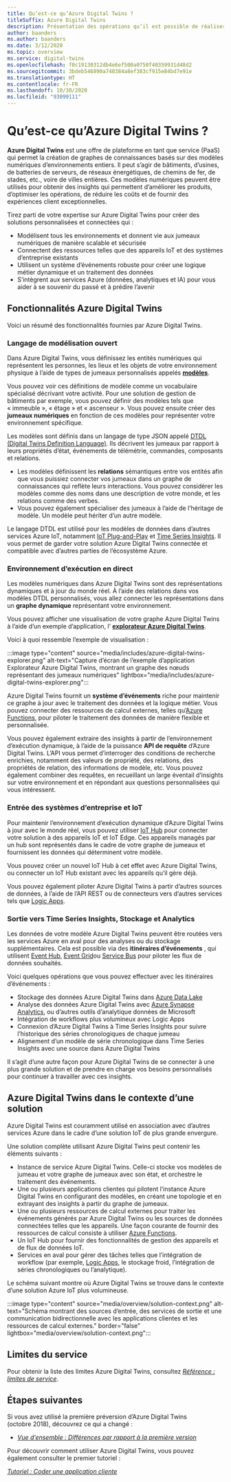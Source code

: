 ```yaml
---
title: Qu’est-ce qu’Azure Digital Twins ?
titleSuffix: Azure Digital Twins
description: Présentation des opérations qu’il est possible de réaliser avec Azure Digital Twins.
author: baanders
ms.author: baanders
ms.date: 3/12/2020
ms.topic: overview
ms.service: digital-twins
ms.openlocfilehash: f0c19130312db4e6ef500a0750f40359931d48d2
ms.sourcegitcommit: 3bdeb546890a740384a8ef383cf915e84bd7e91e
ms.translationtype: HT
ms.contentlocale: fr-FR
ms.lasthandoff: 10/30/2020
ms.locfileid: "93099111"
---
```

# <a name="what-is-azure-digital-twins"></a>Qu’est-ce qu’Azure Digital Twins ?

**Azure Digital Twins** est une offre de plateforme en tant que service (PaaS) qui permet la création de graphes de connaissances basés sur des modèles numériques d’environnements entiers. Il peut s’agir de bâtiments, d’usines, de batteries de serveurs, de réseaux énergétiques, de chemins de fer, de stades, etc., voire de villes entières. Ces modèles numériques peuvent être utilisés pour obtenir des insights qui permettent d’améliorer les produits, d’optimiser les opérations, de réduire les coûts et de fournir des expériences client exceptionnelles.

Tirez parti de votre expertise sur Azure Digital Twins pour créer des solutions personnalisées et connectées qui :
* Modélisent tous les environnements et donnent vie aux jumeaux numériques de manière scalable et sécurisée
* Connectent des ressources telles que des appareils IoT et des systèmes d’entreprise existants
* Utilisent un système d’événements robuste pour créer une logique métier dynamique et un traitement des données
* S’intègrent aux services Azure (données, analytiques et IA) pour vous aider à se souvenir du passé et à prédire l’avenir

## <a name="azure-digital-twins-capabilities"></a>Fonctionnalités Azure Digital Twins

Voici un résumé des fonctionnalités fournies par Azure Digital Twins.

### <a name="open-modeling-language"></a>Langage de modélisation ouvert

Dans Azure Digital Twins, vous définissez les entités numériques qui représentent les personnes, les lieux et les objets de votre environnement physique à l’aide de types de jumeaux personnalisés appelés [**modèles**](concepts-models.md). 

Vous pouvez voir ces définitions de modèle comme un vocabulaire spécialisé décrivant votre activité. Pour une solution de gestion de bâtiments par exemple, vous pouvez définir des modèles tels que « immeuble », « étage » et « ascenseur ». Vous pouvez ensuite créer des **jumeaux numériques** en fonction de ces modèles pour représenter votre environnement spécifique.

Les modèles sont définis dans un langage de type JSON appelé [DTDL (Digital Twins Definition Language)](https://github.com/Azure/opendigitaltwins-dtdl/blob/master/DTDL/v2/dtdlv2.md). Ils décrivent les jumeaux par rapport à leurs propriétés d’état, événements de télémétrie, commandes, composants et relations.
* Les modèles définissent les **relations**  sémantiques entre vos entités afin que vous puissiez connecter vos jumeaux dans un graphe de connaissances qui reflète leurs interactions. Vous pouvez considérer les modèles comme des noms dans une description de votre monde, et les relations comme des verbes.
* Vous pouvez également spécialiser des jumeaux à l’aide de l’héritage de modèle. Un modèle peut hériter d’un autre modèle.

Le langage DTDL est utilisé pour les modèles de données dans d’autres services Azure IoT, notamment [IoT Plug-and-Play](../iot-pnp/overview-iot-plug-and-play.md) et [Time Series Insights](../time-series-insights/overview-what-is-tsi.md). Il vous permet de garder votre solution Azure Digital Twins connectée et compatible avec d’autres parties de l’écosystème Azure.

### <a name="live-execution-environment"></a>Environnement d’exécution en direct

Les modèles numériques dans Azure Digital Twins sont des représentations dynamiques et à jour du monde réel. À l’aide des relations dans vos modèles DTDL personnalisés, vous allez connecter les représentations dans un **graphe dynamique** représentant votre environnement.

Vous pouvez afficher une visualisation de votre graphe Azure Digital Twins à l’aide d’un exemple d’application, l’ [**explorateur Azure Digital Twins**](/samples/azure-samples/digital-twins-explorer/digital-twins-explorer/).

Voici à quoi ressemble l’exemple de visualisation :

:::image type="content" source="media/includes/azure-digital-twins-explorer.png" alt-text="Capture d’écran de l’exemple d’application Explorateur Azure Digital Twins, montrant un graphe des nœuds représentant des jumeaux numériques" lightbox="media/includes/azure-digital-twins-explorer.png":::

Azure Digital Twins fournit un **système d’événements** riche pour maintenir ce graphe à jour avec le traitement des données et la logique métier. Vous pouvez connecter des ressources de calcul externes, telles qu’[Azure Functions](../azure-functions/functions-overview.md), pour piloter le traitement des données de manière flexible et personnalisée.

Vous pouvez également extraire des insights à partir de l’environnement d’exécution dynamique, à l’aide de la puissance **API de requête** d’Azure Digital Twins. L’API vous permet d’interroger des conditions de recherche enrichies, notamment des valeurs de propriété, des relations, des propriétés de relation, des informations de modèle, etc. Vous pouvez également combiner des requêtes, en recueillant un large éventail d’insights sur votre environnement et en répondant aux questions personnalisées qui vous intéressent.

### <a name="input-from-iot-and-business-systems"></a>Entrée des systèmes d’entreprise et IoT

Pour maintenir l’environnement d’exécution dynamique d’Azure Digital Twins à jour avec le monde réel, vous pouvez utiliser [IoT Hub](../iot-hub/about-iot-hub.md) pour connecter votre solution à des appareils IoT et IoT Edge. Ces appareils managés par un hub sont représentés dans le cadre de votre graphe de jumeaux et fournissent les données qui déterminent votre modèle.

Vous pouvez créer un nouvel IoT Hub à cet effet avec Azure Digital Twins, ou connecter un IoT Hub existant avec les appareils qu’il gère déjà.

Vous pouvez également piloter Azure Digital Twins à partir d’autres sources de données, à l’aide de l’API REST ou de connecteurs vers d’autres services tels que [Logic Apps](../logic-apps/logic-apps-overview.md).

### <a name="output-to-tsi-storage-and-analytics"></a>Sortie vers Time Series Insights, Stockage et Analytics

Les données de votre modèle Azure Digital Twins peuvent être routées vers les services Azure en aval pour des analyses ou du stockage supplémentaires. Cela est possible via des **itinéraires d’événements** , qui utilisent [Event Hub](../event-hubs/event-hubs-about.md), [Event Grid](../event-grid/overview.md)ou [Service Bus](../service-bus-messaging/service-bus-messaging-overview.md) pour piloter les flux de données souhaités.

Voici quelques opérations que vous pouvez effectuer avec les itinéraires d’événements :
* Stockage des données Azure Digital Twins dans [Azure Data Lake](../storage/blobs/data-lake-storage-introduction.md)
* Analyse des données Azure Digital Twins avec [Azure Synapse Analytics](../synapse-analytics/sql-data-warehouse/sql-data-warehouse-overview-what-is.md), ou d’autres outils d’analytique données de Microsoft
* Intégration de workflows plus volumineux avec Logic Apps
* Connexion d’Azure Digital Twins à Time Series Insights pour suivre l’historique des séries chronologiques de chaque jumeau
* Alignement d’un modèle de série chronologique dans Time Series Insights avec une source dans Azure Digital Twins

Il s’agit d’une autre façon pour Azure Digital Twins de se connecter à une plus grande solution et de prendre en charge vos besoins personnalisés pour continuer à travailler avec ces insights.

## <a name="azure-digital-twins-in-a-solution-context"></a>Azure Digital Twins dans le contexte d’une solution

Azure Digital Twins est couramment utilisé en association avec d’autres services Azure dans le cadre d’une solution IoT de plus grande envergure. 

Une solution complète utilisant Azure Digital Twins peut contenir les éléments suivants :
* Instance de service Azure Digital Twins. Celle-ci stocke vos modèles de jumeau et votre graphe de jumeaux avec son état, et orchestre le traitement des événements.
* Une ou plusieurs applications clientes qui pilotent l’instance Azure Digital Twins en configurant des modèles, en créant une topologie et en extrayant des insights à partir du graphe de jumeaux.
* Une ou plusieurs ressources de calcul externes pour traiter les événements générés par Azure Digital Twins ou les sources de données connectées telles que les appareils. Une façon courante de fournir des ressources de calcul consiste à utiliser [Azure Functions](../azure-functions/functions-overview.md).
* Un IoT Hub pour fournir des fonctionnalités de gestion des appareils et de flux de données IoT.
* Services en aval pour gérer des tâches telles que l’intégration de workflow (par exemple, [Logic Apps](../logic-apps/logic-apps-overview.md), le stockage froid, l’intégration de séries chronologiques ou l’analytique).

Le schéma suivant montre où Azure Digital Twins se trouve dans le contexte d’une solution Azure IoT plus volumineuse.

:::image type="content" source="media/overview/solution-context.png" alt-text="Schéma montrant des sources d’entrée, des services de sortie et une communication bidirectionnelle avec les applications clientes et les ressources de calcul externes." border="false" lightbox="media/overview/solution-context.png":::

## <a name="service-limits"></a>Limites du service

Pour obtenir la liste des limites Azure Digital Twins, consultez [*Référence : limites de service*](reference-service-limits.md).

## <a name="next-steps"></a>Étapes suivantes

Si vous avez utilisé la première préversion d’Azure Digital Twins (octobre 2018), découvrez ce qui a changé :
* [*Vue d’ensemble : Différences par rapport à la première version*](overview-differences.md)

Pour découvrir comment utiliser Azure Digital Twins, vous pouvez également consulter le premier tutoriel :

[*Tutoriel : Coder une application cliente*](tutorial-code.md)
